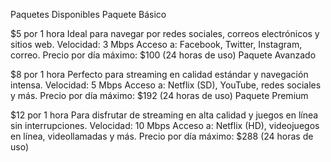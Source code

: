 Paquetes Disponibles
Paquete Básico

$5 por 1 hora
Ideal para navegar por redes sociales, correos electrónicos y sitios web.
Velocidad: 3 Mbps
Acceso a: Facebook, Twitter, Instagram, correo.
Precio por día máximo: $100 (24 horas de uso)
Paquete Avanzado

$8 por 1 hora
Perfecto para streaming en calidad estándar y navegación intensa.
Velocidad: 5 Mbps
Acceso a: Netflix (SD), YouTube, redes sociales y más.
Precio por día máximo: $192 (24 horas de uso)
Paquete Premium

$12 por 1 hora
Para disfrutar de streaming en alta calidad y juegos en línea sin interrupciones.
Velocidad: 10 Mbps
Acceso a: Netflix (HD), videojuegos en línea, videollamadas y más.
Precio por día máximo: $288 (24 horas de uso)
